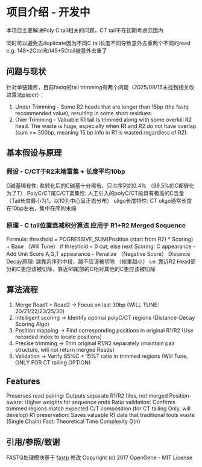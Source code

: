 # 项目介绍 - 开发中
本项目主要解决Poly C tail相关的问题，CT tail不在初期考虑范围内

同时可以避免去duplicate因为不同C tail长度不同导致意外去重两个不同的read
e.g. 148+2Ctail和145+5Ctail被意外去重了

## 问题与现状
针对单链建库，目前fastq的tail trimming有两个问题（2025/08/15未找到相关改进算法paper）：
1. Under Trimming - Some R2 heads that are longer than 15bp (the fastq recommended value), resulting in some short residues.
3. Over Trimming - Valuable R1 tail is trimmed along with some overkill R2 head. The waste is huge, especially when R1 and R2 do not have overlap (sum >= 300bp, meaning 15 bp info in R1 is wasted regardless of R2).

## 基本假设与原理
### 假设 - C/CT于R2末端富集 + 长度平均10bp
C碱基稀有性: 盐转化后的C碱基十分稀有，只占序列的0.4% （99.5%的C都转化为了T）
PolyC/CT尾C/CT富集性: 人工引入的polyC/CT段具有极高的C含量 （Tail长度最小为1，以10为中心呈正态分布）
oligo长度特性: CT oligo通常长度在10bp左右，集中在序列末端

### 原理 - C tail位置衰减积分算法 应用于 R1+R2 Merged Sequence 
Formula:
  threshold = POGRESSIVE_SUM(Position (start from R2) * Scoring) + Base （Will Tune）
  if threshold < 0 cut; else next
Scoring:
  C appearance - Add Unit Score
  A,G,T appearance - Penalize （Negative Score）
Distance Decay原理: 越靠近序列中段，越不应该被切除 （权重越小）
  i.e. 靠近R2 Head部分的C更应该被切除，靠近R1尾部的C相对其他的C更应该被切除

## 算法流程
1. Merge Read1 + Read2 → Focus on last 30bp (WILL TUNE: 20/21/22/23/25/30)
2. Intelligent scoring → Identify optimal polyC/CT regions (Distance-Decay Scoring Algo)
3. Position mapping → Find corresponding positions in original R1/R2 (Use recorded index to locate positions)
4. Precise trimming → Trim original R1/R2 separately (maintain pair structure, will not return merged Reads)
5. Validation → Verify 85%C + 15%T ratio in trimmed regions (Will Tune, ONLY FOR CT tailing OPTION)

## Features
Preserves read pairing: Outputs separate R1/R2 files, not merged
Position-aware: Higher weights for sequence ends
Ratio validation: Confirms trimmed regions match expected C/T composition (for CT tailing Only, will develop)
R1 preservation: Saves valuable R1 data that traditional tools waste (Single Chain)
Fast: Theoretical Time Complexity O(n)

## 引用/参照/致谢
FASTQ处理模块基于 [fastp](https://github.com/OpenGene/fastp) 修改
Copyright (c) 2017 OpenGene - MIT License
